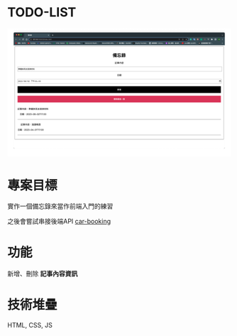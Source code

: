 # TODO-LIST
![cover](./src/cover.jpg)

# 專案目標
實作一個備忘錄來當作前端入門的練習

之後會嘗試串接後端API [car-booking](https://github.com/diverwil1995/car-booking)
# 功能
新增、刪除 **記事內容資訊**
# 技術堆疊
HTML, CSS, JS